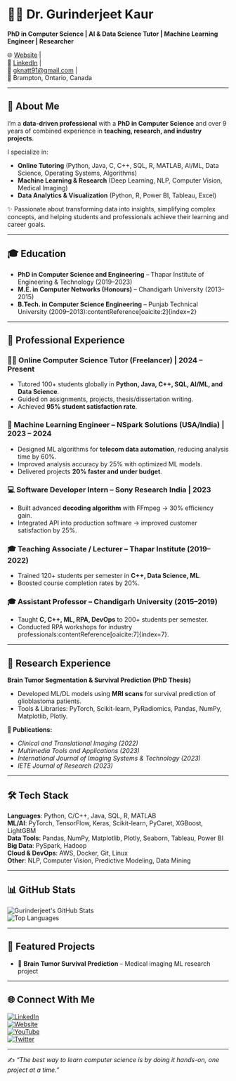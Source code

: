 # 👩‍💻 Dr. Gurinderjeet Kaur

**PhD in Computer Science | AI & Data Science Tutor | Machine Learning Engineer | Researcher**

🌐 [Website](https://thecomputersciencetutor.com/) |  
💼 [LinkedIn](https://www.linkedin.com/in/gknatt/) |  
📧 gknatt91@gmail.com |  
📍 Brampton, Ontario, Canada  

---

## 🚀 About Me

I’m a **data-driven professional** with a **PhD in Computer Science** and over 9 years of combined experience in **teaching, research, and industry projects**.  

I specialize in:  
- **Online Tutoring** (Python, Java, C, C++, SQL, R, MATLAB, AI/ML, Data Science, Operating Systems, Algorithms)  
- **Machine Learning & Research** (Deep Learning, NLP, Computer Vision, Medical Imaging)  
- **Data Analytics & Visualization** (Python, R, Power BI, Tableau, Excel)  

✨ Passionate about transforming data into insights, simplifying complex concepts, and helping students and professionals achieve their learning and career goals.

---

## 🎓 Education

- **PhD in Computer Science and Engineering** – Thapar Institute of Engineering & Technology (2019–2023)  
- **M.E. in Computer Networks (Honours)** – Chandigarh University (2013–2015)  
- **B.Tech. in Computer Science Engineering** – Punjab Technical University (2009–2013):contentReference[oaicite:2]{index=2}

---

## 💼 Professional Experience

### 🧑‍🏫 Online Computer Science Tutor (Freelancer) | 2024 – Present  
- Tutored 100+ students globally in **Python, Java, C++, SQL, AI/ML, and Data Science**.  
- Guided on assignments, projects, thesis/dissertation writing.  
- Achieved **95% student satisfaction rate**.  

### 🤖 Machine Learning Engineer – NSpark Solutions (USA/India) | 2023 – 2024  
- Designed ML algorithms for **telecom data automation**, reducing analysis time by 60%.  
- Improved analysis accuracy by 25% with optimized ML models.  
- Delivered projects **20% faster and under budget**.  

### 💻 Software Developer Intern – Sony Research India | 2023  
- Built advanced **decoding algorithm** with FFmpeg → 30% efficiency gain.  
- Integrated API into production software → improved customer satisfaction by 25%.  

### 🎓 Teaching Associate / Lecturer – Thapar Institute (2019–2022)  
- Trained 120+ students per semester in **C++, Data Science, ML**.  
- Boosted course completion rates by 20%.  

### 🎓 Assistant Professor – Chandigarh University (2015–2019)  
- Taught **C, C++, ML, RPA, DevOps** to 200+ students per semester.  
- Conducted RPA workshops for industry professionals:contentReference[oaicite:7]{index=7}.  

---

## 🔬 Research Experience

**Brain Tumor Segmentation & Survival Prediction (PhD Thesis)**  
- Developed ML/DL models using **MRI scans** for survival prediction of glioblastoma patients.  
- Tools & Libraries: PyTorch, Scikit-learn, PyRadiomics, Pandas, NumPy, Matplotlib, Plotly.  

**📄 Publications:**  
- *Clinical and Translational Imaging (2022)*  
- *Multimedia Tools and Applications (2023)*  
- *International Journal of Imaging Systems & Technology (2023)*  
- *IETE Journal of Research (2023)*

---

## 🛠️ Tech Stack

**Languages**: Python, C/C++, Java, SQL, R, MATLAB  
**ML/AI**: PyTorch, TensorFlow, Keras, Scikit-learn, PyCaret, XGBoost, LightGBM  
**Data Tools**: Pandas, NumPy, Matplotlib, Plotly, Seaborn, Tableau, Power BI  
**Big Data**: PySpark, Hadoop  
**Cloud & DevOps**: AWS, Docker, Git, Linux  
**Other**: NLP, Computer Vision, Predictive Modeling, Data Mining

---

## 📊 GitHub Stats

![Gurinderjeet's GitHub Stats](https://github-readme-stats.vercel.app/api?username=gjkaur&show_icons=true&theme=radical)  
![Top Languages](https://github-readme-stats.vercel.app/api/top-langs/?username=gjkaur&layout=compact&theme=radical)

---

## 📌 Featured Projects

- 🔹   **Brain Tumor Survival Prediction** – Medical imaging ML research project  

---

## 🌐 Connect With Me

[![LinkedIn](https://img.shields.io/badge/LinkedIn-blue?style=for-the-badge&logo=linkedin)](https://www.linkedin.com/in/gknatt/)  
[![Website](https://img.shields.io/badge/Website-Portfolio-green?style=for-the-badge&logo=google-chrome)](https://thecomputersciencetutor.com/)  
[![YouTube](https://img.shields.io/badge/YouTube-red?style=for-the-badge&logo=youtube)](https://youtube.com/)  
[![Twitter](https://img.shields.io/badge/Twitter-blue?style=for-the-badge&logo=twitter)](https://twitter.com/)  

---

✍️ *“The best way to learn computer science is by doing it hands-on, one project at a time.”*  
